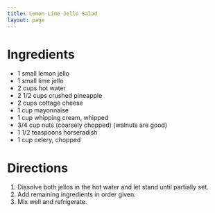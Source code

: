 ```yaml
---
title: Lemon Lime Jello Salad
layout: page
---
```



# Ingredients

* 1 small lemon jello
* 1 small lime jello
* 2 cups hot water
* 2 1/2 cups crushed pineapple
* 2 cups cottage cheese
* 1 cup mayonnaise
* 1 cup whipping cream, whipped
* 3/4 cup nuts (coarsely chopped) (walnuts are good)
* 1 1/2 teaspoons horseradish
* 1 cup celery, chopped

# Directions

1. Dissolve both jellos in the hot water and let stand until partially set.
1. Add remaining ingredients in order given.
1. Mix well and refrigerate.
